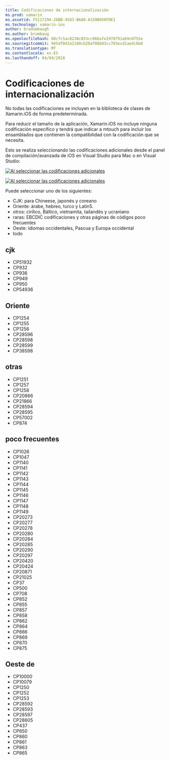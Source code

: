 ```yaml
---
title: Codificaciones de internacionalización
ms.prod: xamarin
ms.assetid: F5117294-28BB-4583-B6A0-A339B050FDE1
ms.technology: xamarin-ios
author: bradumbaugh
ms.author: brumbaug
ms.openlocfilehash: 60cfc5ac8238c853cc066afe2978f91ab9c0755e
ms.sourcegitcommit: 945df041e2180cb20af08b83cc703ecd1aedc6b0
ms.translationtype: MT
ms.contentlocale: es-ES
ms.lasthandoff: 04/04/2018
---
```

# <a name="internationalization-encodings"></a>Codificaciones de internacionalización

No todas las codificaciones se incluyen en la biblioteca de clases de Xamarin.iOS de forma predeterminada.

Para reducir el tamaño de la aplicación, Xamarin.iOS no incluye ninguna codificación específico y tendrá que indicar a mtouch para incluir los ensamblados que contienen la compatibilidad con la codificación que se necesita.

Esto se realiza seleccionando las codificaciones adicionales desde el panel de compilación/avanzada de iOS en Visual Studio para Mac o en Visual Studio:

 [![](encodings-images/00.png "Al seleccionar las codificaciones adicionales")](encodings-images/00.png#lightbox)

 [![](encodings-images/00a.png "Al seleccionar las codificaciones adicionales")](encodings-images/00a.png#lightbox)

Puede seleccionar uno de los siguientes:

-  CJK: para Chineese, japonés y coreano
-  Oriente: árabe, hebreo, turco y Latin5.
-  otros: cirílico, Báltico, vietnamita, tailandés y ucraniano
-  raras: EBCDIC codificaciones y otras páginas de códigos poco frecuentes
-  Oeste: idiomas occidentales, Pascua y Europa occidental
-  todo


 <a name="cjk" />


## <a name="cjk"></a>cjk

-  CP51932
-  CP932
-  CP936
-  CP949
-  CP950
-  CP54936


 <a name="mideast" />


## <a name="mideast"></a>Oriente

-  CP1254
-  CP1255
-  CP1256
-  CP28596
-  CP28598
-  CP28599
-  CP38598


 <a name="other" />


## <a name="other"></a>otras

-  CP1251
-  CP1257
-  CP1258
-  CP20866
-  CP21866
-  CP28594
-  CP28595
-  CP57002
-  CP874


 <a name="rare" />


## <a name="rare"></a>poco frecuentes

-  CP1026
-  CP1047
-  CP1140
-  CP1141
-  CP1142
-  CP1143
-  CP1144
-  CP1145
-  CP1146
-  CP1147
-  CP1148
-  CP1149
-  CP20273
-  CP20277
-  CP20278
-  CP20280
-  CP20284
-  CP20285
-  CP20290
-  CP20297
-  CP20420
-  CP20424
-  CP20871
-  CP21025
-  CP37
-  CP500
-  CP708
-  CP852
-  CP855
-  CP857
-  CP858
-  CP862
-  CP864
-  CP866
-  CP869
-  CP870
-  CP875


 <a name="west" />


## <a name="west"></a>Oeste de

-  CP10000
-  CP10079
-  CP1250
-  CP1252
-  CP1253
-  CP28592
-  CP28593
-  CP28597
-  CP28605
-  CP437
-  CP850
-  CP860
-  CP861
-  CP863
-  CP865

